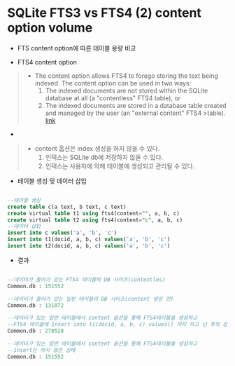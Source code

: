 
# SQLite FTS3 vs FTS4 (2) content option volume

* FTS content option에 따른 테이블 용량 비교

* FTS4 content option
>  * The content option allows FTS4 to forego storing the text being indexed. The content option can be used in two ways:
>    1. The indexed documents are not stored within the SQLite database at all (a "contentless" FTS4 table), or
>    2. The indexed documents are stored in a database table created and managed by the user (an "external content" FTS4 >table). [link](https://www.sqlite.org/fts3.html#section_6_2)
*
>  * content 옵션은 index 생성을 하지 않을 수 있다.
>    1. 인덱스는 SQLite db에 저장하지 않을 수 있다.
>    2. 인덱스는 사용자에 의해 테이블에 생성되고 관리될 수 있다.


* 테이블 생성 및 데이터 삽입 
```SQL

--테이블 생성
create table c(a text, b text, c text)
create virtual table t1 using fts4(content="", a, b, c)
create virtual table t2 using fts4(content="c", a, b, c)
--데이터 삽입
insert into c values('a', 'b', 'c')
insert into t1(docid, a, b, c) values('a', 'b', 'c')
insert into t2(docid, a, b, c) values('a', 'b', 'c')
```
* 결과
```SQL

--데이터가 들어가 있는 FTS4 테이블의 DB 사이즈(contentles)
Common.db : 151552

--데이터가 들어가 있는 일반 테이블의 DB 사이즈(content 생성 전)
Common.db : 131072

--데이터가 있는 일반 테이블에서 content 옵션을 통해 FTS4테이블을 생성하고
--FTS4 테이블에 insert into t1(docid, a, b, c) values() 까지 하고 난 후의 상태
Common.db : 278528

--데이터가 있는 일반 테이블에서 content 옵션을 통해 FTS4테이블을 생성하고
--insert는 하지 않은 상태
Common.db : 151552

```

